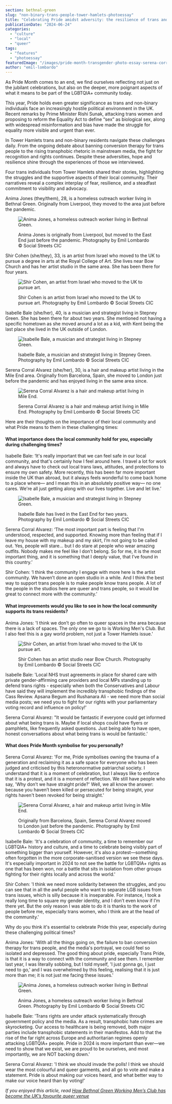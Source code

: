 ```yaml
---
section: bethnal-green
slug: "non-binary-trans-people-tower-hamlets-photoessay"
title: "Celebrating Pride amidst adversity: the resilience of trans and non-binary residents in Tower Hamlets"
publicationDate: "2024-06-24"
categories: 
  - "culture"
  - "local"
  - "queer"
tags: 
  - "features"
  - "photoessay"
featuredImage: "/images/pride-month-transgender-photo-essay-serena-corral-alvarez-yellow-flower.jpg"
author: "emil-lombardo"
---
```


As Pride Month comes to an end, we find ourselves reflecting not just on the jubilant celebrations, but also on the deeper, more poignant aspects of what it means to be part of the LGBTQIA+ community today. 

This year, Pride holds even greater significance as trans and non-binary individuals face an increasingly hostile political environment in the UK. Recent remarks by Prime Minister Rishi Sunak, attacking trans women and proposing to reform the Equality Act to define “sex” as biological sex, along with widespread misinformation and bias have made the struggle for equality more visible and urgent than ever.

In Tower Hamlets trans and non-binary residents navigate these challenges daily. From the ongoing debate about banning conversion therapy for trans people to the rising transphobic rhetoric in mainstream media, the fight for recognition and rights continues. Despite these adversities, hope and resilience shine through the experiences of those we interviewed. 

Four trans individuals from Tower Hamlets shared their stories, highlighting the struggles and the supportive aspects of their local community. Their narratives reveal a complex interplay of fear, resilience, and a steadfast commitment to visibility and advocacy.

Anima Jones (they/them), 28, is a homeless outreach worker living in Bethnal Green. Originally from Liverpool, they moved to the area just before the pandemic.

<figure>

![Anima Jones, a homeless outreach worker living in Bethnal Green.](/images/pride-month-transgender-photo-essay-anima-jones-victoria-park-chinese-pagoda-1024x683.jpg)

<figcaption>

Anima Jones is originally from Liverpool, but moved to the East End just before the pandemic. Photography by Emil Lombardo © Social Streets CIC

</figcaption>

</figure>

Shir Cohen (she/they), 33, is an artist from Israel who moved to the UK to pursue a degree in arts at the Royal College of Art. She lives near Bow Church and has her artist studio in the same area. She has been there for four years.

<figure>

![Shir Cohen, an artist from Israel who moved to the UK to pursue art.](/images/pride-month-transgender-photo-essay-shir-cohen-1024x683.jpg)

<figcaption>

Shir Cohen is an artist from Israel who moved to the UK to pursue art. Photography by Emil Lombardo © Social Streets CIC

</figcaption>

</figure>

Isabelle Bale (she/her), 40, is a musician and strategist living in Stepney Green. She has been there for about two years. She mentioned not having a specific hometown as she moved around a lot as a kid, with Kent being the last place she lived in the UK outside of London.

<figure>

![Isabelle Bale, a musician and strategist living in Stepney Green.](/images/pride-month-transgender-photo-essay-isabelle-bale-street-art-1024x683.jpg)

<figcaption>

Isabelle Bale, a musician and strategist living in Stepney Green. Photography by Emil Lombardo © Social Streets CIC

</figcaption>

</figure>

Serena Corral Alvarez (she/her), 30, is a hair and makeup artist living in the Mile End area. Originally from Barcelona, Spain, she moved to London just before the pandemic and has enjoyed living in the same area since.

<figure>

![Serena Corral Alvarez is a hair and makeup artist living in Mile End. ](/images/pride-month-transgender-photo-essay-serena-corral-alvarez-portrait.jpg)

<figcaption>

Serena Corral Alvarez is a hair and makeup artist living in Mile End. Photography by Emil Lombardo © Social Streets CIC

</figcaption>

</figure>

Here are their thoughts on the importance of their local community and what Pride means to them in these challenging times:

#### What importance does the local community hold for you, especially during challenging times?

Isabelle Bale: ‘It's really important that we can feel safe in our local community, and that's certainly how I feel around here. I travel a lot for work and always have to check out local trans laws, attitudes, and protections to ensure my own safety. More recently, this has been far more important inside the UK than abroad, but it always feels wonderful to come back home to a place where— and I mean this in an absolutely positive way— no one cares. We're all just getting along with our lives together. Live and let live.’

<figure>

![Isabelle Bale, a musician and strategist living in Stepney Green.](/images/pride-month-transgender-photo-essay-isabelle-bale-1024x683.jpg)

<figcaption>

Isabelle Bale has lived in the East End for two years. Photography by Emil Lombardo © Social Streets CIC

</figcaption>

</figure>

Serena Corral Alvarez: ‘The most important part is feeling that I'm understood, respected, and supported. Knowing more than feeling that if I leave my house with my makeup and my skirt, I’m not going to be called out. Yes, people will stare… but I do stare at people who wear amazing outfits. Nobody makes me feel like I don’t belong. So for me, it is the most important thing, and it is something that I deeply value, that I’ve found in this country.’

Shir Cohen: ‘I think the community I engage with more here is the artist community. We haven’t done an open studio in a while. And I think the best way to support trans people is to make people know trans people. A lot of the people in the studios here are queer and trans people, so it would be great to connect more with the community.’

#### What improvements would you like to see in how the local community supports its trans residents?

Anima Jones: 'I think we don’t go often to queer spaces in the area because there is a lack of spaces. The only one we go to is Working Men's Club. But I also feel this is a gay world problem, not just a Tower Hamlets issue.'

<figure>

![Shir Cohen, an artist from Israel who moved to the UK to pursue art.](/images/pride-month-transgender-photo-essay-shir-cohen-flowers-1024x683.jpg)

<figcaption>

Shir Cohen has an artist studio near Bow Church. Photography by Emil Lombardo © Social Streets CIC

</figcaption>

</figure>

Isabelle Bale: 'Local NHS trust agreements in place for shared care with private gender-affirming care providers and local MPs standing up to defend trans rights - especially when both the Conservatives and Labour have said they will implement the incredibly transphobic findings of the Cass Review. Apsana Begum and Rushanara Ali - we need more than social media posts; we need you to fight for our rights with your parliamentary voting record and influence on policy!'

Serena Corral Alvarez: "It would be fantastic if everyone could get informed about what being trans is. Maybe if local shops could have flyers or pamphlets, like frequently asked questions. Just being able to have open, honest conversations about what being trans is would be fantastic.'

#### What does Pride Month symbolise for you personally?

Serena Corral Alvarez: 'For me, Pride symbolises owning the trauma of a generation and reclaiming it as a safe space for everyone who has been judged and criticised by this heteronormative patriarchal society. I understand that it is a moment of celebration, but I always like to enforce that it is a protest, and it is a moment of reflection. We still have people who say, 'Why don’t we have straight pride?' Well, we all know the answer: because you haven’t been killed or persecuted for being straight, your rights haven't been revoked for being straight.'

<figure>

![Serena Corral Alvarez, a hair and makeup artist living in Mile End.](/images/pride-month-transgender-photo-essay-serena-corral-alvarez-close-shot-1024x683.jpg)

<figcaption>

Originally from Barcelona, Spain, Serena Corral Alvarez moved to London just before the pandemic. Photography by Emil Lombardo © Social Streets CIC

</figcaption>

</figure>

Isabelle Bale: 'It's a celebration of community, a time to remember our LGBTQIA+ history and culture, and a time to celebrate being visibly part of something bigger than yourself. However, it's also a protest—something often forgotten in the more corporate-sanitised version we see these days. It's especially important in 2024 to not see the battle for LGBTQIA+ rights as one that has been won, nor a battle that sits in isolation from other groups fighting for their rights locally and across the world.'

Shir Cohen: 'I think we need more solidarity between the struggles, and you can see that in all the awful people who want to separate LGB issues from trans issues, which is silly because it is inseparable. For instance, I took a really long time to square my gender identity, and I don’t even know if I’m there yet. But the only reason I was able to do it is thanks to the work of people before me, especially trans women, who I think are at the head of the community.'

Why do you think it's essential to celebrate Pride this year, especially during these challenging political times?

Anima Jones: 'With all the things going on, the failure to ban conversion therapy for trans people, and the media's portrayal, we could feel so isolated and depressed. The good thing about pride, especially Trans Pride, is that it is a way to connect with the community and see them. I remember last year, I was literally sobbing, but I told myself, 'I just gonna go, I just need to go,' and I was overwhelmed by this feeling, realising that it is just more than me; it is not just me facing these issues.'

<figure>

![Anima Jones, a homeless outreach worker living in Bethnal Green.](/images/pride-month-transgender-photo-essay-anima-jones-boat-1024x683.jpg)

<figcaption>

Anima Jones, a homeless outreach worker living in Bethnal Green. Photography by Emil Lombardo © Social Streets CIC

</figcaption>

</figure>

Isabelle Bale: 'Trans rights are under attack systematically through government policy and the media. As a result, transphobic hate crimes are skyrocketing. Our access to healthcare is being removed, both major parties include transphobic statements in their manifestos. Add to that the rise of the far right across Europe and authoritarian regimes openly attacking LGBTQIA+ people. Pride in 2024 is more important than ever—we need to show that we exist, we are proud to be ourselves, and most importantly, we are NOT backing down.'

Serena Corral Alvarez: 'I think we should invade the polls! I think we should wear the most colourful and queer garments, and all go to vote and make a statement. Pride is about making our voices heard, and what better way to make our voice heard than by voting!'

_If you enjoyed this article, read [How Bethnal Green Working Men’s Club has become the UK’s favourite queer venue](https://bethnalgreenlondon.co.uk/bethnal-green-working-mens-club-margo-marshall-interview/)_

[](https://bethnalgreenlondon.co.uk/bethnal-green-working-mens-club-margo-marshall-interview/)
